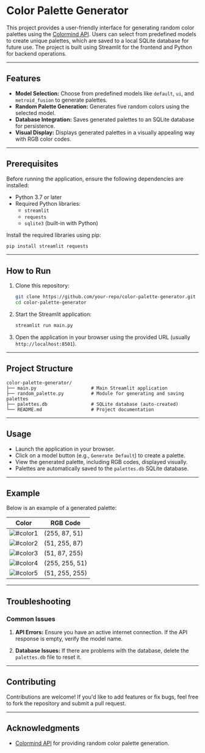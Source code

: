 # Color Palette Generator

This project provides a user-friendly interface for generating random color palettes using the [Colormind API](http://colormind.io/). Users can select from predefined models to create unique palettes, which are saved to a local SQLite database for future use. The project is built using Streamlit for the frontend and Python for backend operations.

---

## Features

- **Model Selection:** Choose from predefined models like `default`, `ui`, and `metroid_fusion` to generate palettes.
- **Random Palette Generation:** Generates five random colors using the selected model.
- **Database Integration:** Saves generated palettes to an SQLite database for persistence.
- **Visual Display:** Displays generated palettes in a visually appealing way with RGB color codes.

---

## Prerequisites

Before running the application, ensure the following dependencies are installed:

- Python 3.7 or later
- Required Python libraries:
  - `streamlit`
  - `requests`
  - `sqlite3` (built-in with Python)

Install the required libraries using pip:

```bash
pip install streamlit requests
```

---

## How to Run

1. Clone this repository:

   ```bash
   git clone https://github.com/your-repo/color-palette-generator.git
   cd color-palette-generator
   ```

2. Start the Streamlit application:

   ```bash
   streamlit run main.py
   ```

3. Open the application in your browser using the provided URL (usually `http://localhost:8501`).

---

## Project Structure

```
color-palette-generator/
├── main.py                    # Main Streamlit application
├── random_palette.py          # Module for generating and saving palettes
├── palettes.db                # SQLite database (auto-created)
└── README.md                  # Project documentation
```

---

## Usage

- Launch the application in your browser.
- Click on a model button (e.g., `Generate Default`) to create a palette.
- View the generated palette, including RGB codes, displayed visually.
- Palettes are automatically saved to the `palettes.db` SQLite database.

---

## Example

Below is an example of a generated palette:

| Color | RGB Code         |
|-------|------------------|
| ![#color1](https://via.placeholder.com/20/FF5733) | (255, 87, 51) |
| ![#color2](https://via.placeholder.com/20/33FF57) | (51, 255, 87) |
| ![#color3](https://via.placeholder.com/20/3357FF) | (51, 87, 255) |
| ![#color4](https://via.placeholder.com/20/FFFF33) | (255, 255, 51) |
| ![#color5](https://via.placeholder.com/20/33FFFF) | (51, 255, 255) |

---

## Troubleshooting

### Common Issues

1. **API Errors:** Ensure you have an active internet connection. If the API response is empty, verify the model name.

2. **Database Issues:** If there are problems with the database, delete the `palettes.db` file to reset it.

---

## Contributing

Contributions are welcome! If you'd like to add features or fix bugs, feel free to fork the repository and submit a pull request.

---

## Acknowledgments

- [Colormind API](http://colormind.io/) for providing random color palette generation.

